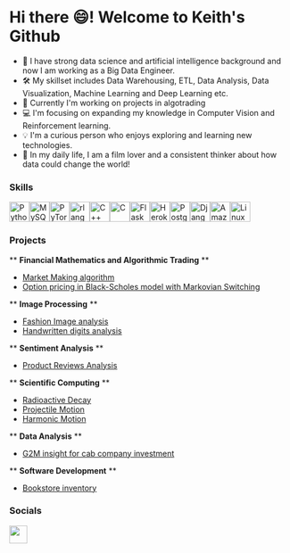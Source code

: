 Hi there :smile:! Welcome to Keith's Github
==================================================================================================================================


* 🦾 I have strong data science and artificial intelligence background and now I am working as a Big Data Engineer.
* 🛠 My skillset includes Data Warehousing, ETL, Data Analysis, Data Visualization, Machine Learning and Deep Learning etc.
* 💭 Currently I'm working on projects in algotrading
* 💻 I'm focusing on expanding my knowledge in Computer Vision and Reinforcement learning.
* 💡 I'm a curious person who enjoys exploring and learning new technologies.
* 🚶 In my daily life, I am a film lover and a consistent thinker about how data could change the world!
 
### Skills

<p align="left">
<a href="https://www.python.org/" target="_blank" rel="noreferrer"><img src="https://raw.githubusercontent.com/danielcranney/readme-generator/main/public/icons/skills/python-colored.svg" width="36" height="36" alt="Python" /></a><a href="https://www.mysql.com/" target="_blank" rel="noreferrer"><img src="https://raw.githubusercontent.com/danielcranney/readme-generator/main/public/icons/skills/mysql-colored.svg" width="36" height="36" alt="MySQL" /></a><a href="https://pytorch.org/" target="_blank" rel="noreferrer"><img src="https://raw.githubusercontent.com/danielcranney/readme-generator/main/public/icons/skills/pytorch-colored.svg" width="36" height="36" alt="PyTorch" /></a><a href="https://www.r-project.org/" target="_blank" rel="noreferrer"><img src="https://raw.githubusercontent.com/danielcranney/readme-generator/main/public/icons/skills/rlang-colored.svg" width="36" height="36" alt="rlang" /></a><a href="https://docs.microsoft.com/en-us/cpp/?view=msvc-170" target="_blank" rel="noreferrer"><img src="https://raw.githubusercontent.com/danielcranney/readme-generator/main/public/icons/skills/cplusplus-colored.svg" width="36" height="36" alt="C++" /></a><a href="https://docs.microsoft.com/en-us/cpp/?view=msvc-170" target="_blank" rel="noreferrer"><img src="https://raw.githubusercontent.com/danielcranney/readme-generator/main/public/icons/skills/c-colored.svg" width="36" height="36" alt="C" /></a><a href="https://flask.palletsprojects.com/en/2.0.x/" target="_blank" rel="noreferrer"><img src="https://raw.githubusercontent.com/danielcranney/readme-generator/main/public/icons/skills/flask-colored.svg" width="36" height="36" alt="Flask" /></a><a href="https://www.heroku.com/" target="_blank" rel="noreferrer"><img src="https://raw.githubusercontent.com/danielcranney/readme-generator/main/public/icons/skills/heroku-colored.svg" width="36" height="36" alt="Heroku" /></a><a href="https://www.postgresql.org/" target="_blank" rel="noreferrer"><img src="https://raw.githubusercontent.com/danielcranney/readme-generator/main/public/icons/skills/postgresql-colored.svg" width="36" height="36" alt="PostgreSQL" /></a><a href="https://www.djangoproject.com/" target="_blank" rel="noreferrer"><img src="https://raw.githubusercontent.com/danielcranney/readme-generator/main/public/icons/skills/django-colored.svg" width="36" height="36" alt="Django" /></a><a href="https://aws.amazon.com" target="_blank" rel="noreferrer"><img src="https://raw.githubusercontent.com/danielcranney/readme-generator/main/public/icons/skills/aws-colored.svg" width="36" height="36" alt="Amazon Web Services" /></a><a href="https://www.linux.org" target="_blank" rel="noreferrer"><img src="https://raw.githubusercontent.com/danielcranney/readme-generator/main/public/icons/skills/linux-colored.svg" width="36" height="36" alt="Linux" /></a>
</p>

### Projects

** **Financial Mathematics and Algorithmic Trading** **
* [Market Making algorithm](https://github.com/keithonpy/Market_Making)
* [Option pricing in Black-Scholes model with Markovian Switching](https://github.com/keithonpy/Option_Pricing_of_BSMS)

** **Image Processing** **

* [Fashion Image analysis](https://github.com/keithonpy/FashionMNIST_analysis)
* [Handwritten digits analysis](https://github.com/keithonpy/MNIST_analysis)

** **Sentiment Analysis** **
* [Product Reviews Analysis](https://github.com/keithonpy/Automatic_Review_Analyser)

** **Scientific Computing** **
* [Radioactive Decay](https://github.com/keithonpy/Scientific_Computing/tree/main/1.%20Radioactive%20Decay)
* [Projectile Motion](https://github.com/keithonpy/Scientific_Computing/tree/main/2.%20Projectile%20Motion)
* [Harmonic Motion](https://github.com/keithonpy/Scientific_Computing/tree/main/3.%20Harmonic%20Motion)

** **Data Analysis** **
* [G2M insight for cab company investment](https://github.com/keithonpy/G2M_cab_inv_analysis)
 
** **Software Development** **
* [Bookstore inventory](https://github.com/keithonpy/bookstore_inventory)


### Socials

<p align="left"> <a href="https://www.github.com/keithonpy" target="_blank" rel="noreferrer"> <picture> <source media="(prefers-color-scheme: dark)" srcset="https://raw.githubusercontent.com/danielcranney/readme-generator/main/public/icons/socials/github-dark.svg" /> <source media="(prefers-color-scheme: light)" srcset="https://raw.githubusercontent.com/danielcranney/readme-generator/main/public/icons/socials/github.svg" /> <img src="https://raw.githubusercontent.com/danielcranney/readme-generator/main/public/icons/socials/github.svg" width="32" height="32" /> </picture> </a></p>
